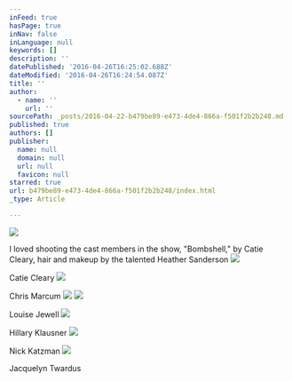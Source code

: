 ```yaml
---
inFeed: true
hasPage: true
inNav: false
inLanguage: null
keywords: []
description: ''
datePublished: '2016-04-26T16:25:02.688Z'
dateModified: '2016-04-26T16:24:54.087Z'
title: ''
author:
  - name: ''
    url: ''
sourcePath: _posts/2016-04-22-b479be89-e473-4de4-866a-f501f2b2b248.md
published: true
authors: []
publisher:
  name: null
  domain: null
  url: null
  favicon: null
starred: true
url: b479be89-e473-4de4-866a-f501f2b2b248/index.html
_type: Article

---
```

![](https://s3-us-west-2.amazonaws.com/the-grid-img/p/2b20937cd8eef4a9686ac277353641d857683a48.jpg)

I loved shooting the cast members in the show, "Bombshell," by Catie Cleary, hair and makeup by the talented Heather Sanderson
![](https://s3-us-west-2.amazonaws.com/the-grid-img/p/e5f0d64d3746eeac5450b5cf27ba88065d607c04.jpg)

Catie Cleary
![](https://s3-us-west-2.amazonaws.com/the-grid-img/p/d189dd8f7c1cba993ec58c89339e408389da143c.jpg)

Chris Marcum
![](https://the-grid-user-content.s3-us-west-2.amazonaws.com/42be26ee-1911-4eef-9213-6ec96e7355f5.jpg)
![](https://the-grid-user-content.s3-us-west-2.amazonaws.com/0160eead-8c85-4142-8706-09cc6c7764cc.jpg)

Louise Jewell
![](https://the-grid-user-content.s3-us-west-2.amazonaws.com/d3e97459-0a07-4e4b-82c8-9299a3df92ec.jpg)

Hillary Klausner
![](https://s3-us-west-2.amazonaws.com/the-grid-img/p/1dc1a579a1f86735473916577f58ce2fb3ea432f.jpg)

Nick Katzman
![](https://s3-us-west-2.amazonaws.com/the-grid-img/p/ce7db94f595112f4c5439e117a677fa35bfadd81.jpg)

Jacquelyn Twardus